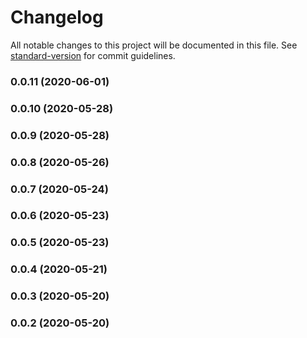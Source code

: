 # Changelog

All notable changes to this project will be documented in this file. See [standard-version](https://github.com/conventional-changelog/standard-version) for commit guidelines.

### 0.0.11 (2020-06-01)

### 0.0.10 (2020-05-28)

### 0.0.9 (2020-05-28)

### 0.0.8 (2020-05-26)

### 0.0.7 (2020-05-24)

### 0.0.6 (2020-05-23)

### 0.0.5 (2020-05-23)

### 0.0.4 (2020-05-21)

### 0.0.3 (2020-05-20)

### 0.0.2 (2020-05-20)
